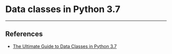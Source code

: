 # Data classes in Python 3.7

---

## References

* [The Ultimate Guide to Data Classes in Python 3.7](https://realpython.com/python-data-classes/)
